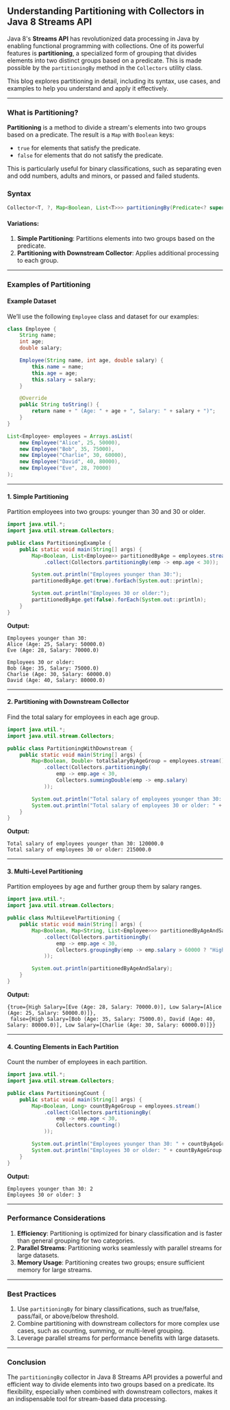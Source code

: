 ## **Understanding Partitioning with Collectors in Java 8 Streams API**

Java 8's **Streams API** has revolutionized data processing in Java by enabling functional programming with collections. One of its powerful features is **partitioning**, a specialized form of grouping that divides elements into two distinct groups based on a predicate. This is made possible by the `partitioningBy` method in the `Collectors` utility class.

This blog explores partitioning in detail, including its syntax, use cases, and examples to help you understand and apply it effectively.

---

### What is Partitioning?

**Partitioning** is a method to divide a stream's elements into two groups based on a predicate. The result is a `Map` with `Boolean` keys:
- `true` for elements that satisfy the predicate.
- `false` for elements that do not satisfy the predicate.

This is particularly useful for binary classifications, such as separating even and odd numbers, adults and minors, or passed and failed students.

### Syntax
```java
Collector<T, ?, Map<Boolean, List<T>>> partitioningBy(Predicate<? super T> predicate)
```
#### Variations:
1. **Simple Partitioning**: Partitions elements into two groups based on the predicate.
2. **Partitioning with Downstream Collector**: Applies additional processing to each group.

---

### Examples of Partitioning

#### Example Dataset
We’ll use the following `Employee` class and dataset for our examples:

```java
class Employee {
    String name;
    int age;
    double salary;

    Employee(String name, int age, double salary) {
        this.name = name;
        this.age = age;
        this.salary = salary;
    }

    @Override
    public String toString() {
        return name + " (Age: " + age + ", Salary: " + salary + ")";
    }
}

List<Employee> employees = Arrays.asList(
    new Employee("Alice", 25, 50000),
    new Employee("Bob", 35, 75000),
    new Employee("Charlie", 30, 60000),
    new Employee("David", 40, 80000),
    new Employee("Eve", 28, 70000)
);
```

---

#### 1. Simple Partitioning
Partition employees into two groups: younger than 30 and 30 or older.

```java
import java.util.*;
import java.util.stream.Collectors;

public class PartitioningExample {
    public static void main(String[] args) {
        Map<Boolean, List<Employee>> partitionedByAge = employees.stream()
            .collect(Collectors.partitioningBy(emp -> emp.age < 30));

        System.out.println("Employees younger than 30:");
        partitionedByAge.get(true).forEach(System.out::println);

        System.out.println("Employees 30 or older:");
        partitionedByAge.get(false).forEach(System.out::println);
    }
}
```
**Output:**
```
Employees younger than 30:
Alice (Age: 25, Salary: 50000.0)
Eve (Age: 28, Salary: 70000.0)

Employees 30 or older:
Bob (Age: 35, Salary: 75000.0)
Charlie (Age: 30, Salary: 60000.0)
David (Age: 40, Salary: 80000.0)
```

---

#### 2. Partitioning with Downstream Collector
Find the total salary for employees in each age group.

```java
import java.util.*;
import java.util.stream.Collectors;

public class PartitioningWithDownstream {
    public static void main(String[] args) {
        Map<Boolean, Double> totalSalaryByAgeGroup = employees.stream()
            .collect(Collectors.partitioningBy(
                emp -> emp.age < 30,
                Collectors.summingDouble(emp -> emp.salary)
            ));

        System.out.println("Total salary of employees younger than 30: " + totalSalaryByAgeGroup.get(true));
        System.out.println("Total salary of employees 30 or older: " + totalSalaryByAgeGroup.get(false));
    }
}
```
**Output:**
```
Total salary of employees younger than 30: 120000.0
Total salary of employees 30 or older: 215000.0
```

---

#### 3. Multi-Level Partitioning
Partition employees by age and further group them by salary ranges.

```java
import java.util.*;
import java.util.stream.Collectors;

public class MultiLevelPartitioning {
    public static void main(String[] args) {
        Map<Boolean, Map<String, List<Employee>>> partitionedByAgeAndSalary = employees.stream()
            .collect(Collectors.partitioningBy(
                emp -> emp.age < 30,
                Collectors.groupingBy(emp -> emp.salary > 60000 ? "High Salary" : "Low Salary")
            ));

        System.out.println(partitionedByAgeAndSalary);
    }
}
```
**Output:**
```
{true={High Salary=[Eve (Age: 28, Salary: 70000.0)], Low Salary=[Alice (Age: 25, Salary: 50000.0)]},
 false={High Salary=[Bob (Age: 35, Salary: 75000.0), David (Age: 40, Salary: 80000.0)], Low Salary=[Charlie (Age: 30, Salary: 60000.0)]}}
```

---

#### 4. Counting Elements in Each Partition
Count the number of employees in each partition.

```java
import java.util.*;
import java.util.stream.Collectors;

public class PartitioningCount {
    public static void main(String[] args) {
        Map<Boolean, Long> countByAgeGroup = employees.stream()
            .collect(Collectors.partitioningBy(
                emp -> emp.age < 30,
                Collectors.counting()
            ));

        System.out.println("Employees younger than 30: " + countByAgeGroup.get(true));
        System.out.println("Employees 30 or older: " + countByAgeGroup.get(false));
    }
}
```
**Output:**
```
Employees younger than 30: 2
Employees 30 or older: 3
```

---

### Performance Considerations
1. **Efficiency**: Partitioning is optimized for binary classification and is faster than general grouping for two categories.
2. **Parallel Streams**: Partitioning works seamlessly with parallel streams for large datasets.
3. **Memory Usage**: Partitioning creates two groups; ensure sufficient memory for large streams.

---

### Best Practices
1. Use `partitioningBy` for binary classifications, such as true/false, pass/fail, or above/below threshold.
2. Combine partitioning with downstream collectors for more complex use cases, such as counting, summing, or multi-level grouping.
3. Leverage parallel streams for performance benefits with large datasets.

---

### Conclusion
The `partitioningBy` collector in Java 8 Streams API provides a powerful and efficient way to divide elements into two groups based on a predicate. Its flexibility, especially when combined with downstream collectors, makes it an indispensable tool for stream-based data processing.


